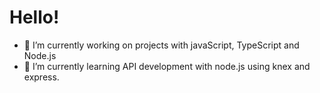 ### <h1>Hello!</h1>

- 🔭 I’m currently working on projects with javaScript, TypeScript and Node.js
- 🌱 I’m currently learning API development with node.js using knex and express.
